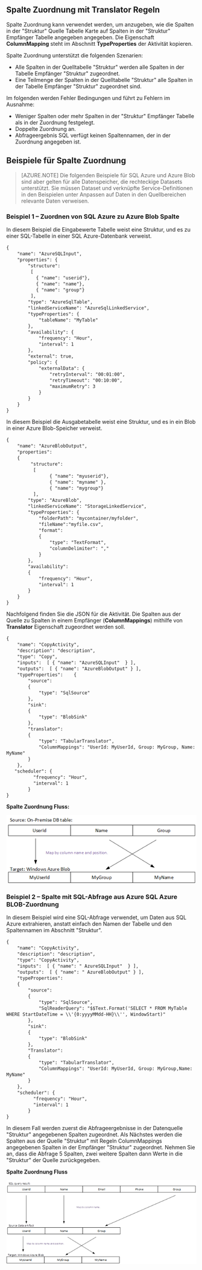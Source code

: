 ## <a name="column-mapping-with-translator-rules"></a>Spalte Zuordnung mit Translator Regeln
Spalte Zuordnung kann verwendet werden, um anzugeben, wie die Spalten in der "Struktur" Quelle Tabelle Karte auf Spalten in der "Struktur" Empfänger Tabelle angegeben angegeben. Die Eigenschaft **ColumnMapping** steht im Abschnitt **TypeProperties** der Aktivität kopieren.

Spalte Zuordnung unterstützt die folgenden Szenarien:

- Alle Spalten in der Quelltabelle "Struktur" werden alle Spalten in der Tabelle Empfänger "Struktur" zugeordnet.
- Eine Teilmenge der Spalten in der Quelltabelle "Struktur" alle Spalten in der Tabelle Empfänger "Struktur" zugeordnet sind.

Im folgenden werden Fehler Bedingungen und führt zu Fehlern im Ausnahme:

- Weniger Spalten oder mehr Spalten in der "Struktur" Empfänger Tabelle als in der Zuordnung festgelegt.
- Doppelte Zuordnung an.
- Abfrageergebnis SQL verfügt keinen Spaltennamen, der in der Zuordnung angegeben ist.

## <a name="column-mapping-samples"></a>Beispiele für Spalte Zuordnung
> [AZURE.NOTE] Die folgenden Beispiele für SQL Azure und Azure Blob sind aber gelten für alle Datenspeicher, die rechteckige Datasets unterstützt. Sie müssen Dataset und verknüpfte Service-Definitionen in den Beispielen unter Anpassen auf Daten in den Quellbereichen relevante Daten verweisen. 

### <a name="sample-1--column-mapping-from-azure-sql-to-azure-blob"></a>Beispiel 1 – Zuordnen von SQL Azure zu Azure Blob Spalte
In diesem Beispiel die Eingabewerte Tabelle weist eine Struktur, und es zu einer SQL-Tabelle in einer SQL Azure-Datenbank verweist.

    {
        "name": "AzureSQLInput",
        "properties": {
            "structure": 
             [
               { "name": "userid"},
               { "name": "name"},
               { "name": "group"}
             ],
            "type": "AzureSqlTable",
            "linkedServiceName": "AzureSqlLinkedService",
            "typeProperties": {
                "tableName": "MyTable"
            },
            "availability": {
                "frequency": "Hour",
                "interval": 1
            },
            "external": true,
            "policy": {
                "externalData": {
                    "retryInterval": "00:01:00",
                    "retryTimeout": "00:10:00",
                    "maximumRetry": 3
                }
            }
        }
    }

In diesem Beispiel die Ausgabetabelle weist eine Struktur, und es in ein Blob in einer Azure Blob-Speicher verweist.

    {
        "name": "AzureBlobOutput",
        "properties":
        {
             "structure": 
              [
                    { "name": "myuserid"},
                    { "name": "myname" },
                    { "name": "mygroup"}
              ],
            "type": "AzureBlob",
            "linkedServiceName": "StorageLinkedService",
            "typeProperties": {
                "folderPath": "mycontainer/myfolder",
                "fileName":"myfile.csv",
                "format":
                {
                    "type": "TextFormat",
                    "columnDelimiter": ","
                }
            },
            "availability":
            {
                "frequency": "Hour",
                "interval": 1
            }
        }
    }

Nachfolgend finden Sie die JSON für die Aktivität. Die Spalten aus der Quelle zu Spalten in einem Empfänger (**ColumnMappings**) mithilfe von **Translator** Eigenschaft zugeordnet werden soll.

    {
        "name": "CopyActivity",
        "description": "description", 
        "type": "Copy",
        "inputs":  [ { "name": "AzureSQLInput"  } ],
        "outputs":  [ { "name": "AzureBlobOutput" } ],
        "typeProperties":    {
            "source":
            {
                "type": "SqlSource"
            },
            "sink":
            {
                "type": "BlobSink"
            },
            "translator": 
            {
                "type": "TabularTranslator",
                "ColumnMappings": "UserId: MyUserId, Group: MyGroup, Name: MyName"
            }
        },
       "scheduler": {
              "frequency": "Hour",
              "interval": 1
            }
    }

**Spalte Zuordnung Fluss:**

![Spalte Zuordnung Fluss](./media/data-factory-data-stores-with-rectangular-tables/column-mapping-flow.png)

### <a name="sample-2--column-mapping-with-sql-query-from-azure-sql-to-azure-blob"></a>Beispiel 2 – Spalte mit SQL-Abfrage aus Azure SQL Azure BLOB-Zuordnung
In diesem Beispiel wird eine SQL-Abfrage verwendet, um Daten aus SQL Azure extrahieren, anstatt einfach den Namen der Tabelle und den Spaltennamen im Abschnitt "Struktur". 

    {
        "name": "CopyActivity",
        "description": "description", 
        "type": "CopyActivity",
        "inputs":  [ { "name": " AzureSQLInput"  } ],
        "outputs":  [ { "name": " AzureBlobOutput" } ],
        "typeProperties":
        {
            "source":
            {
                "type": "SqlSource",
                "SqlReaderQuery": "$$Text.Format('SELECT * FROM MyTable WHERE StartDateTime = \\'{0:yyyyMMdd-HH}\\'', WindowStart)"
            },
            "sink":
            {
                "type": "BlobSink"
            },
            "Translator": 
            {
                "type": "TabularTranslator",
                "ColumnMappings": "UserId: MyUserId, Group: MyGroup,Name: MyName"
            }
        },
        "scheduler": {
              "frequency": "Hour",
              "interval": 1
            }
    }

In diesem Fall werden zuerst die Abfrageergebnisse in der Datenquelle "Struktur" angegebenen Spalten zugeordnet. Als Nächstes werden die Spalten aus der Quelle "Struktur" mit Regeln ColumnMappings angegebenen Spalten in der Empfänger "Struktur" zugeordnet.  Nehmen Sie an, dass die Abfrage 5 Spalten, zwei weitere Spalten dann Werte in die "Struktur" der Quelle zurückgegeben.

**Spalte Zuordnung Fluss**

![Spalte Zuordnung Fluss Basis 2 zurück](./media/data-factory-data-stores-with-rectangular-tables/column-mapping-flow-2.png)







